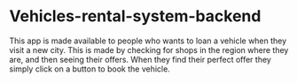 # Vehicles-rental-system-backend
This app is made available to people who wants to loan a vehicle when they visit a new city. 
This is made by checking for shops in the region where they are, and then seeing their offers. 
When they find their perfect offer they simply click on a button to book the vehicle.
